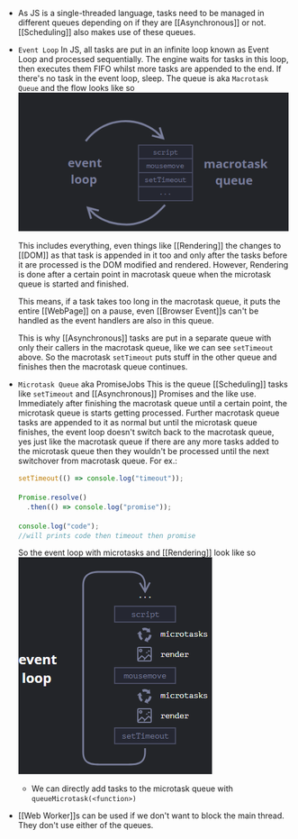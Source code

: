 - As JS is a single-threaded language, tasks need to be managed in different queues depending on if they are [[Asynchronous]] or not. [[Scheduling]] also makes use of these queues.
- ``Event Loop``
  In JS, all tasks are put in an infinite loop known as Event Loop and processed sequentially. 
  The engine waits for tasks in this loop, then executes them FIFO whilst more tasks are appended to the end. If there's no task in the event loop, sleep.
  The queue is aka ``Macrotask Queue`` and the flow looks like so
  ![image.png](../assets/image_1687018885768_0.png)
  
  This includes everything, even things like [[Rendering]] the changes to [[DOM]] as that task is appended in it too and only after the tasks before it are processed is the DOM modified and rendered. However, Rendering is done after a certain point in macrotask queue when the microtask queue is started and finished.
  
  This means, if a task takes too long in the macrotask queue, it puts the entire [[WebPage]] on a pause, even [[Browser Event]]s can't be handled as the event handlers are also in this queue.
  
  This is why [[Asynchronous]] tasks are put in a separate queue with only their callers in the macrotask queue, like we can see ``setTimeout`` above. So the macrotask ``setTimeout`` puts stuff in the other queue and finishes then the macrotask queue continues.
- ``Microtask Queue``
  aka PromiseJobs
  This is the queue [[Scheduling]] tasks like ``setTimeout`` and [[Asynchronous]] Promises and the like use. 
  Immediately after finishing the macrotask queue until a certain point, the microtask queue is starts getting processed. Further macrotask queue tasks are appended to it as normal but until the microtask queue finishes, the event loop doesn't switch back to the macrotask queue, yes just like the macrotask queue if there are any more tasks added to the microtask queue then they wouldn't be processed until the next switchover from macrotask queue.
  For ex.:
  ```js
  setTimeout(() => console.log("timeout"));
  
  Promise.resolve()
    .then(() => console.log("promise"));
  
  console.log("code");
  //will prints code then timeout then promise
  ```
  So the event loop with microtasks and [[Rendering]] look like so 
  ![image.png](../assets/image_1687019511714_0.png)
  
  * We can directly add tasks to the microtask queue with ``queueMicrotask(<function>)``
- [[Web Worker]]s can be used if we don't want to block the main thread. They don't use either of the queues.